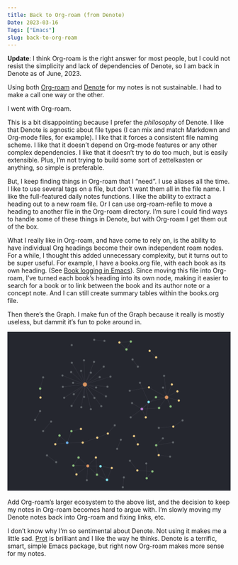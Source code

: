 ```yaml
---
title: Back to Org-roam (from Denote)
Date: 2023-03-16
Tags: ["Emacs"]
slug: back-to-org-roam
---
```


**Update**: I think Org-roam is the right answer for most people, but I could not resist the simplicity and lack of dependencies of Denote, so I am back in Denote as of June, 2023.


Using both [Org-roam](https://www.orgroam.com/) and [Denote](https://protesilaos.com/emacs/denote) for my notes is not sustainable. I had to make a call one way or the other.

I went with Org-roam.

This is a bit disappointing because I prefer the _philosophy_ of Denote. I like that Denote is agnostic about file types (I can mix and match Markdown and Org-mode files, for example). I like that it forces a consistent file naming scheme. I like that it doesn’t depend on Org-mode features or any other complex dependencies. I like that it doesn’t try to do too much, but is easily extensible. Plus, I’m not trying to build some sort of zettelkasten or anything, so simple is preferable.

But, I keep finding things in Org-roam that I “need”. I use aliases all the time. I like to use several tags on a file, but don’t want them all in the file name. I like the full-featured daily notes functions. I like the ability to extract a heading out to a new roam file. Or I can use org-roam-refile to move a heading to another file in the Org-roam directory. I’m sure I could find ways to handle some of these things in Denote, but with Org-roam I get them out of the box.

What I really like in Org-roam, and have come to rely on, is the ability to have individual Org headings become their own independent roam nodes. For a while, I thought this added unnecessary complexity, but it turns out to be super useful. For example, I have a books.org file, with each book as its own heading. (See [Book logging in Emacs](/posts/2022/book-logging-in-emacs)). Since moving this file into Org-roam, I’ve turned each book’s heading into its own node, making it easier to search for a book or to link between the book and its author note or a concept note. And I can still create summary tables within the books.org file.

Then there’s the Graph. I make fun of the Graph because it really is mostly useless, but dammit it’s fun to poke around in.

![Part of my org-roam graph](_graph.png)

Add Org-roam’s larger ecosystem to the above list, and the decision to keep my notes in Org-roam becomes hard to argue with. I’m slowly moving my Denote notes back into Org-roam and fixing links, etc.

I don’t know why I’m so sentimental about Denote. Not using it makes me a little sad. [Prot](https://protesilaos.com/) is brilliant and I like the way he thinks. Denote is a terrific, smart, simple Emacs package, but right now Org-roam makes more sense for my notes.
